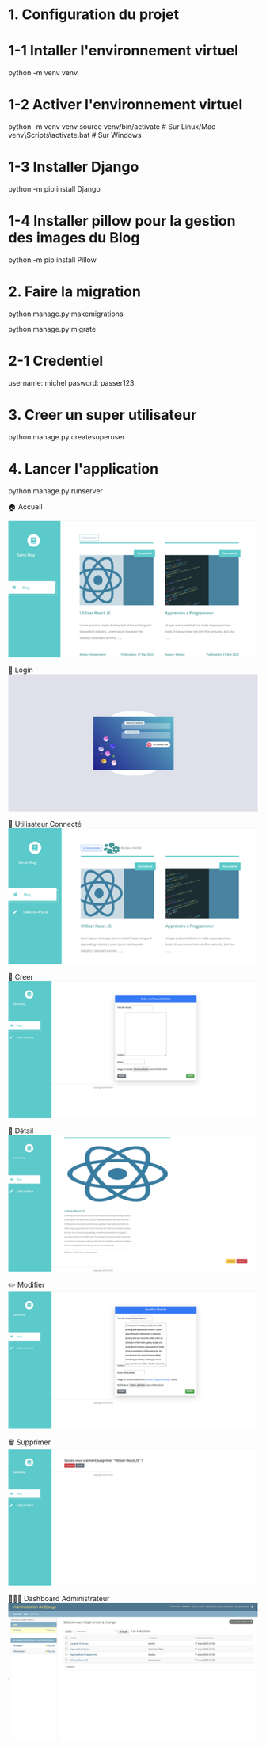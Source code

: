 # 1. Configuration du projet

# 1-1 Intaller l'environnement virtuel
python -m venv venv

# 1-2 Activer l'environnement virtuel
python -m venv venv
source venv/bin/activate  # Sur Linux/Mac <br>
venv\Scripts\activate.bat  # Sur Windows

# 1-3 Installer Django
python -m pip install Django

# 1-4 Installer pillow pour la gestion des images du Blog
python -m pip install Pillow

# 2. Faire la migration
 python manage.py makemigrations

 python manage.py migrate

 # 2-1 Credentiel
  username: michel
  pasword: passer123

# 3. Creer un super utilisateur
 python manage.py createsuperuser


# 4. Lancer l'application
 python manage.py runserver

🏠 Accueil

![Texte alternatif](documentation/accueil.png)

🔐 Login
![Texte alternatif](documentation/login.png)

📓 Utilisateur Connecté
![Texte alternatif](documentation/connecte.png)

🧩 Creer
![Texte alternatif](documentation/creer.png)


📄 Détail
![Texte alternatif](documentation/detail.png)


✏️ Modifier
![Texte alternatif](documentation/modifier.png)


🗑️ Supprimer
![Texte alternatif](documentation/supprimer.png)

🧑‍🧒‍🧒 Dashboard Administrateur
![Texte alternatif](documentation/admin.png)